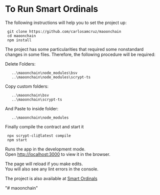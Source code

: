 # To Run Smart Ordinals

The following instructions will help you to set the project up: 

```
 git clone https://github.com/carlosamcruz/maoonchain
 cd maoonchain
 npm install
```

The project has some particularities that required some nonstandard changes in some files. Therefore, the following procedure will be required:

Delete Folders:
```
   ..\maoonchain\node_modules\bsv
   ..\maoonchain\node_modules\scrypt-ts
```
Copy custom folders: 
```
   ..\maoonchain\bsv   
   ..\maoonchain\scrypt-ts
```
And Paste to inside folder:
```   
   ..\maoonchain\node_modules
```

Finally compile the contract and start it
```
 npx scrypt-cli@latest compile
 npm start
```

Runs the app in the development mode.\
Open [http://localhost:3000](http://localhost:3000) to view it in the browser.

The page will reload if you make edits.\
You will also see any lint errors in the console.

The project is also available at [Smart Ordinals](https://carlosamcruz.github.io/maoonchain/)

"# maoonchain" 

